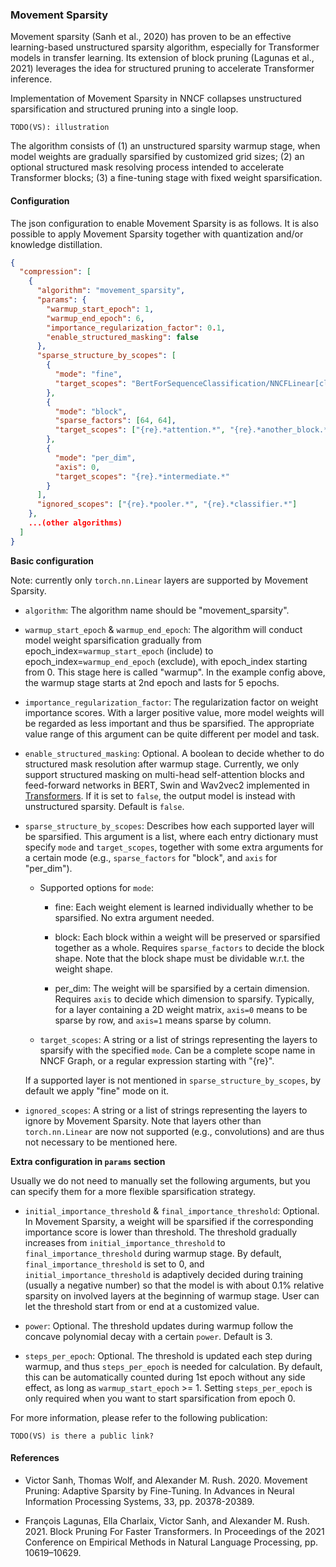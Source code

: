 ### Movement Sparsity

Movement sparsity (Sanh et al., 2020) has proven to be an effective learning-based unstructured sparsity algorithm, especially for Transformer models in transfer learning. Its extension of block pruning (Lagunas et al., 2021) leverages the idea for structured pruning to accelerate Transformer inference.

Implementation of Movement Sparsity in NNCF collapses unstructured sparsification and structured pruning into a single loop.

```
TODO(VS): illustration
```

The algorithm consists of (1) an unstructured sparsity warmup stage, when model weights are gradually sparsified by customized grid sizes; (2) an optional structured mask resolving process intended to accelerate Transformer blocks; (3) a fine-tuning stage with fixed weight sparsification.

#### Configuration

The json configuration to enable Movement Sparsity is as follows. It is also possible to apply Movement Sparsity together with quantization and/or knowledge distillation.

```json
{
  "compression": [
    {
      "algorithm": "movement_sparsity",
      "params": {
        "warmup_start_epoch": 1,
        "warmup_end_epoch": 6,
        "importance_regularization_factor": 0.1,
        "enable_structured_masking": false
      },
      "sparse_structure_by_scopes": [
        {
          "mode": "fine",
          "target_scopes": "BertForSequenceClassification/NNCFLinear[classifier]/linear_0"
        },
        {
          "mode": "block",
          "sparse_factors": [64, 64],
          "target_scopes": ["{re}.*attention.*", "{re}.*another_block.*"]
        },
        {
          "mode": "per_dim",
          "axis": 0,
          "target_scopes": "{re}.*intermediate.*"
        }
      ],
      "ignored_scopes": ["{re}.*pooler.*", "{re}.*classifier.*"]
    },
    ...(other algorithms)
  ]
}
```

**Basic configuration**

Note: currently only `torch.nn.Linear` layers are supported by Movement Sparsity.

- `algorithm`: The algorithm name should be "movement_sparsity".

- `warmup_start_epoch` & `warmup_end_epoch`: The algorithm will conduct model weight sparsification gradually from epoch_index=`warmup_start_epoch` (include) to epoch_index=`warmup_end_epoch` (exclude), with epoch_index starting from 0. This stage here is called "warmup". In the example config above, the warmup stage starts at 2nd epoch and lasts for 5 epochs.

- `importance_regularization_factor`: The regularization factor on weight importance scores. With a larger positive value, more model weights will be regarded as less important and thus be sparsified. The appropriate value range of this argument can be quite different per model and task.

- `enable_structured_masking`: Optional. A boolean to decide whether to do structured mask resolution after warmup stage. Currently, we only support structured masking on multi-head self-attention blocks and feed-forward networks in BERT, Swin and Wav2vec2 implemented in [Transformers](https://github.com/huggingface/transformers). If it is set to `false`, the output model is instead with unstructured sparsity. Default is `false`.

- `sparse_structure_by_scopes`: Describes how each supported layer will be sparsified. This argument is a list, where each entry dictionary must specify `mode` and `target_scopes`, together with some extra arguments for a certain mode (e.g., `sparse_factors` for "block", and `axis` for "per_dim").

  - Supported options for `mode`:

    - fine: Each weight element is learned individually whether to be sparsified. No extra argument needed.

    - block: Each block within a weight will be preserved or sparsified together as a whole. Requires `sparse_factors` to decide the block shape. Note that the block shape must be dividable w.r.t. the weight shape.

    - per_dim: The weight will be sparsified by a certain dimension. Requires `axis` to decide which dimension to sparsify. Typically, for a layer containing a 2D weight matrix, `axis=0` means to be sparse by row, and `axis=1` means sparse by column.

  - `target_scopes`: A string or a list of strings representing the layers to sparsify with the specified `mode`. Can be a complete scope name in NNCF Graph, or a regular expression starting with "{re}".

  If a supported layer is not mentioned in `sparse_structure_by_scopes`, by default we apply "fine" mode on it.

- `ignored_scopes`: A string or a list of strings representing the layers to ignore by Movement Sparsity. Note that layers other than `torch.nn.Linear` are now not supported (e.g., convolutions) and are thus not necessary to be mentioned here.

**Extra configuration in `params` section**

Usually we do not need to manually set the following arguments, but you can specify them for a more flexible sparsification strategy.

- `initial_importance_threshold` & `final_importance_threshold`: Optional. In Movement Sparsity, a weight will be sparsified if the corresponding importance score is lower than threshold. The threshold gradually increases from `initial_importance_threshold` to `final_importance_threshold` during warmup stage. By default, `final_importance_threshold` is set to 0, and `initial_importance_threshold` is adaptively decided during training (usually a negative number) so that the model is with about 0.1% relative sparsity on involved layers at the beginning of warmup stage. User can let the threshold start from or end at a customized value.

- `power`: Optional. The threshold updates during warmup follow the concave polynomial decay with a certain `power`. Default is 3.

- `steps_per_epoch`: Optional. The threshold is updated each step during warmup, and thus `steps_per_epoch` is needed for calculation. By default, this can be automatically counted during 1st epoch without any side effect, as long as `warmup_start_epoch` >= 1. Setting `steps_per_epoch` is only required when you want to start sparsification from epoch 0.

For more information, please refer to the following publication:

```
TODO(VS) is there a public link?
```

#### References

- Victor Sanh, Thomas Wolf, and Alexander M. Rush. 2020. Movement Pruning: Adaptive Sparsity by Fine-Tuning. In Advances in Neural Information Processing Systems, 33, pp. 20378-20389.

- François Lagunas, Ella Charlaix, Victor Sanh, and Alexander M. Rush. 2021. Block Pruning For Faster Transformers. In Proceedings of the 2021 Conference on Empirical Methods in Natural Language Processing, pp. 10619–10629.
